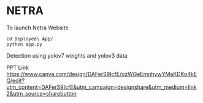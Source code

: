 # NETRA

To launch Netra Website

```
cd Deployed\ App/
python app.py
```

Detection using yolov7 weights and yolov3 data

PPT Link
https://www.canva.com/design/DAFerS9IcfE/ozWGeEmnhywYMaKDKo4kEQ/edit?utm_content=DAFerS9IcfE&utm_campaign=designshare&utm_medium=link2&utm_source=sharebutton
